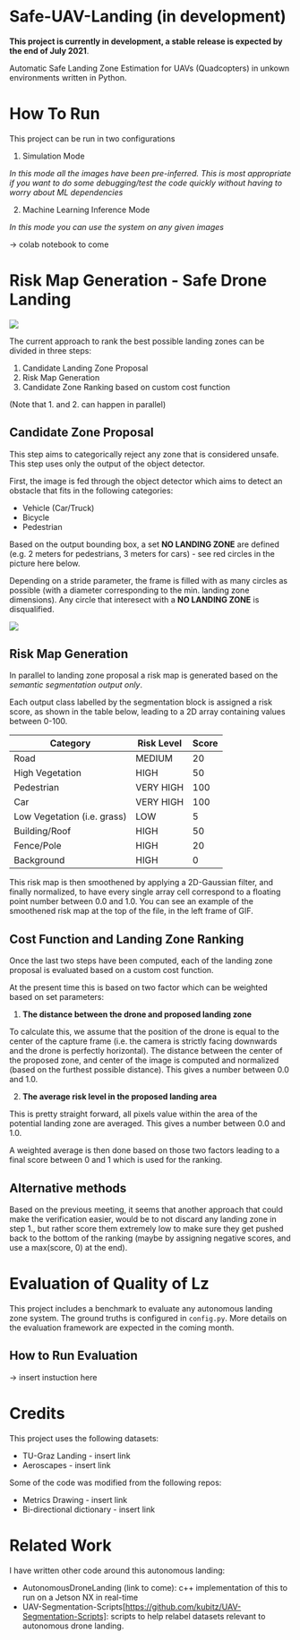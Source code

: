 # Safe-UAV-Landing (in development)

**This project is currently in development, a stable release is expected by the end of July 2021**. 

Automatic Safe Landing Zone Estimation for UAVs (Quadcopters) in unkown environments written in Python. 

# How To Run
This project can be run in two configurations

1. Simulation Mode

*In this mode all the images have been pre-inferred. This is most appropriate if you want to do some debugging/test the code quickly without having to worry about ML dependencies*


2. Machine Learning Inference Mode

*In this mode you can use the system on any given images*

-> colab notebook to come

# Risk Map Generation - Safe Drone Landing

![](https://s4.gifyu.com/images/firstVersion.gif)

The current approach to rank the best possible landing zones can be divided in three steps:

1. Candidate Landing Zone Proposal
2. Risk Map Generation
3. Candidate Zone Ranking based on custom cost function

(Note that 1. and 2. can happen in parallel)

## Candidate Zone Proposal 
This step aims to categorically reject any zone that is considered unsafe. This step uses only the output of the object detector. 

First, the image is fed through the object detector which aims to detect an obstacle that fits in the following categories:
* Vehicle (Car/Truck)
* Bicycle
* Pedestrian

Based on the output bounding box, a set **NO LANDING ZONE** are defined (e.g. 2 meters for pedestrians, 3 meters for cars) - see red circles in the picture here below. 

Depending on a stride parameter, the frame is filled with as many circles as possible (with a diameter corresponding to the min. landing zone dimensions). Any circle that interesect with a **NO LANDING ZONE** is disqualified. 

![](https://i.ibb.co/3zxn8NM/proposals.png)

## Risk Map Generation 
In parallel to landing zone proposal a risk map is generated based on the *semantic segmentation output only*.

Each output class labelled by the segmentation block is assigned a risk score, as shown in the table below, leading to a 2D array containing values between 0-100. 

| Category                    | Risk Level | Score |
|-----------------------------|------------|-------|
| Road                        | MEDIUM     | 20    |
| High Vegetation             | HIGH       | 50    |
| Pedestrian                  | VERY HIGH  | 100   |
| Car                         | VERY HIGH  | 100   |
| Low Vegetation (i.e. grass) | LOW        | 5     |
| Building/Roof               | HIGH       | 50    |
| Fence/Pole                  | HIGH       | 20    |
| Background                  | HIGH       | 0     |

This risk map is then smoothened by applying a 2D-Gaussian filter, and finally normalized, to have every single array cell correspond to a floating point number between 0.0 and 1.0. You can see an example of the smoothened risk map at the top of the file, in the left frame of GIF. 

## Cost Function and Landing Zone Ranking

Once the last two steps have been computed, each of the landing zone proposal is evaluated based on a custom cost function. 

At the present time this is based on two factor which can be weighted based on set parameters:

1. **The distance between the drone and proposed landing zone**

To calculate this, we assume that the position of the drone is equal to the center of the capture frame (i.e. the camera is strictly facing downwards and the drone is perfectly horizontal). 
The distance between the center of the proposed zone, and center of the image is computed and normalized (based on the furthest possible distance). This gives a number between 0.0 and 1.0.

2. **The average risk level in the proposed landing area**

This is pretty straight forward, all pixels value within the area of the potential landing zone are averaged. This gives a number between 0.0 and 1.0.

A weighted average is then done based on those two factors leading to a final score between 0 and 1 which is used for the ranking. 

## Alternative methods
Based on the previous meeting, it seems that another approach that could make the verification easier, would be to not discard any landing zone in step 1., but rather score them extremely low to make sure they get pushed back to the bottom of the ranking (maybe by assigning negative scores, and use a max(score, 0) at the end). 

# Evaluation of Quality of Lz
This project includes a benchmark to evaluate any autonomous landing zone system. The ground truths is configured in `config.py`. More details on the evaluation framework are expected in the coming month. 

## How to Run Evaluation 
-> insert instuction here

# Credits 
This project uses the following datasets:
* TU-Graz Landing - insert link
* Aeroscapes - insert link

Some of the code was modified from the following repos:
* Metrics Drawing - insert link
* Bi-directional dictionary - insert link

# Related Work
I have written other code around this autonomous landing:
* AutonomousDroneLanding (link to come): c++ implementation of this to run on a Jetson NX in real-time
* UAV-Segmentation-Scripts[https://github.com/kubitz/UAV-Segmentation-Scripts]: scripts to help relabel datasets relevant to autonomous drone landing. 
